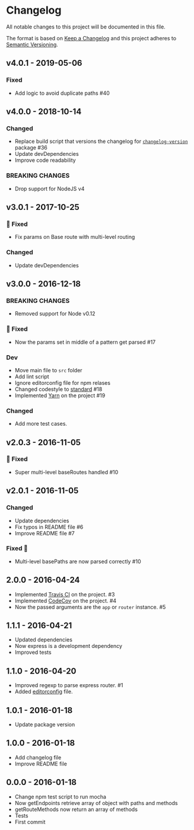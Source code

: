 # Changelog
All notable changes to this project will be documented in this file.

The format is based on [Keep a Changelog](http://keepachangelog.com/en/1.0.0/)
and this project adheres to [Semantic Versioning](http://semver.org/spec/v2.0.0.html).

<!--
## [UNRELEASED]
### Added
### Changed
### Deprecated
### Removed
### Fixed
### Security
-->


## v4.0.1 - 2019-05-06
### Fixed
- Add logic to avoid duplicate paths #40


## v4.0.0 - 2018-10-14

### Changed
- Replace build script that versions the changelog for [`changelog-version`](https://www.npmjs.com/package/changelog-version) package #36
- Update devDependencies
- Improve code readability

### BREAKING CHANGES
- Drop support for NodeJS v4


## v3.0.1 - 2017-10-25

### 🐛 Fixed
- Fix params on Base route with multi-level routing

### Changed
- Update devDependencies


## v3.0.0 - 2016-12-18

### BREAKING CHANGES
- Removed support for Node v0.12

### 🐛 Fixed
- Now the params set in middle of a pattern get parsed #17

### Dev
- Move main file to `src` folder
- Add lint script
- Ignore editorconfig file for npm relases
- Changed codestyle to [standard](http://standardjs.com/) #18
- Implemented [Yarn](https://yarnpkg.com) on the project #19

### Changed
- Add more test cases.


## v2.0.3 - 2016-11-05

### 🐛 Fixed
- Super multi-level baseRoutes handled #10


## v2.0.1 - 2016-11-05

### Changed
- Update dependencies
- Fix typos in README file #6
- Improve README file #7

### Fixed 🐛
- Multi-level basePaths are now parsed correctly #10


## 2.0.0 - 2016-04-24

- Implemented [Travis CI](https://travis-ci.org/) on the project. #3
- Implemented [CodeCov](https://codecov.io/) on the project. #4
- Now the passed arguments are the `app` or `router` instance. #5

## 1.1.1 - 2016-04-21

- Updated dependencies
- Now express is a development dependency
- Improved tests


## 1.1.0 - 2016-04-20

- Improved regexp to parse express router. #1
- Added [editorconfig](http://editorconfig.org) file.


## 1.0.1 - 2016-01-18

- Update package version


## 1.0.0 - 2016-01-18

- Add changelog file
- Improve README file


## 0.0.0 - 2016-01-18

- Change npm test script to run mocha
- Now getEndpoints retrieve array of object with paths and methods
- getRouteMethods now return an array of methods
- Tests
- First commit
